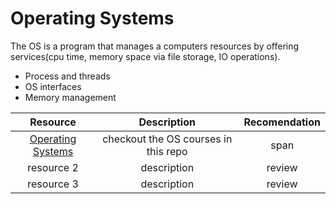 # Operating Systems

The OS is a program that manages a computers resources by offering services(cpu time, memory space via file storage, IO operations). 

* Process and threads
* OS interfaces
* Memory management


| Resource | Description |  Recomendation |
|:----------:|:-------------:|:------:|
| <a href="https://github.com/prakhar1989/awesome-courses"> Operating Systems</a> |  checkout the OS courses in this repo | <span class="likebtn-wrapper" data-theme="google" data-counter_frmt="comma"> span</span>  |
| resource 2 | description | review  |
| resource 3 | description |   review  |


<script>(function(d,e,s){if(d.getElementById("likebtn_wjs"))return;a=d.createElement(e);m=d.getElementsByTagName(e)[0];a.async=1;a.id="likebtn_wjs";a.src=s;m.parentNode.insertBefore(a, m)})(document,"script","//w.likebtn.com/js/w/widget.js"); </script>
